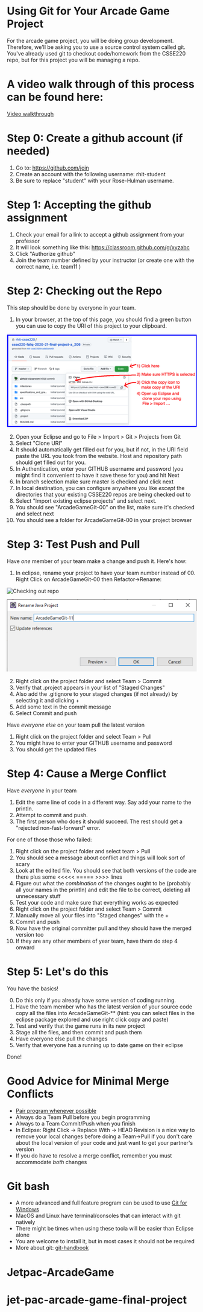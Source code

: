 # Using Git for Your Arcade Game Project

For the arcade game project, you will be doing group development.
Therefore, we'll be asking you to use a source control system called
git.  You've already used git to checkout code/homework from the
CSSE220 repo, but for this project you will be managing a repo.

# A video walk through of this process can be found here:

[Video walkthrough](https://rose-hulman.hosted.panopto.com/Panopto/Pages/Viewer.aspx?id=b91558fb-1f30-4269-b6d5-abaf015fb139)


# Step 0: Create a github account (if needed)

1. Go to: https://github.com/join
2. Create an account with the following username: rhit-student
3. Be sure to replace "student" with your Rose-Hulman username.

# Step 1: Accepting the github assignment

1. Check your email for a link to accept a github assignment from your professor
2. It will look something like this:  https://classroom.github.com/g/xyzabc
3. Click "Authorize github"
4. Join the team number defined by your instructor (or create one with the correct name, i.e. team11 )

# Step 2: Checking out the Repo

This step should be done by everyone in your team.

1. In your browser, at the top of this page, you should find a green 
button you can use to copy the URI of this project to your clipboard.

![Checking out repo](https://github.com/RHIT-CSSE/csse220/blob/master/Docs/misc/checkout_repo.PNG)

2. Open your Eclipse and go to File > Import > Git > Projects from Git
3. Select "Clone URI"
4. It should automatically get filled out for you, but if not, in the 
   URI field paste the URL you took from the website.  Host and
   repository path should get filled out for you.
5. In Authentication, enter your GITHUB username and password (you might find it
   convenient to have it save these for you) and hit Next
6. In branch selection make sure master is checked and click next
7. In local destination, you can configure anywhere you like *except*
   the directories that your existing CSSE220 repos are being checked
   out to
8. Select "Import existing eclipse projects" and select next.
9. You should see "ArcadeGameGit-00" on the list, make sure it's checked
   and select next
10. You should see a folder for ArcadeGameGit-00 in your project browser

# Step 3: Test Push and Pull

Have *one* member of your team make a change and push it.  Here's how:

1.  In eclipse, rename your project to have your team number instead of 00.
    Right Click on ArcadeGameGit-00 then Refactor->Rename:

![Checking out repo](https://github.com/RHIT-CSSE/csse220/blob/master/Docs/misc/rename_project.png)

![Checking out repo](https://github.com/RHIT-CSSE/csse220/blob/master/Docs/misc/rename_project_with_number.PNG)

2.  Right click on the project folder and select Team > Commit
3.  Verify that .project appears in your list of "Staged Changes"
4.  Also add the .gitignore to your staged changes (if not already) by selecting it and
    clicking +
5.  Add some text in the commit message
6.  Select Commit and push

Have *everyone else* on your team pull the latest version

1. Right click on the project folder and select Team > Pull
2. You might have to enter your GITHUB username and password
3. You should get the updated files

# Step 4: Cause a Merge Conflict

Have *everyone* in your team

1. Edit the same line of code in a different way.  Say add your name
   to the println.
2. Attempt to commit and push.
3. The first person who does it should succeed.  The rest should get
   a "rejected non-fast-forward" error.

For one of those those who failed: 

1. Right click on the project folder and select team > Pull
2. You should see a message about conflict and things will look sort
   of scary
3. Look at the edited file.  You should see that both versions of the
   code are there plus some <<<<< ===== >>>> lines
4. Figure out what the *combination* of the changes ought to be
   (probably all your names in the println) and edit the file to be
   correct, deleting all unnecessary stuff
5. Test your code and make sure that everything works as expected
6. Right click on the project folder and select Team > Commit
7. Manually move all your files into "Staged changes" with the +
8. Commit and push
9. Now have the original committer pull and they should have the
    merged version too
10. If they are any other members of year team, have them do step 4
    onward
    
# Step 5: Let's do this

You have the basics!

0. Do this only if you already have some version of coding running.
1. Have the team member who has the latest version of your source code
   copy all the files into ArcadeGameGit-**
   (hint: you can select files in the eclipse package explored and use
   right click copy and paste)
2. Test and verify that the game runs in its new project
3. Stage all the files, and then commit and push them
4. Have everyone else pull the changes
5. Verify that everyone has a running up to date game on their eclipse

Done!

# Good Advice for Minimal Merge Conflicts

* [Pair program whenever possible](https://rose-hulman.hosted.panopto.com/Panopto/Pages/Viewer.aspx?id=ddab27fc-a8a4-4cd0-a8f8-abaf013a3f22)
* Always do a Team Pull before you begin programming
* Always to a Team Commit/Push when you finish
* In Eclipse: Right Click -> Replace With -> HEAD Revision is a nice way to remove 
  your local changes before doing a Team->Pull if you don't care about
  the local version of your code and just want to get your partner's version
* If you do have to resolve a merge conflict, remember you must
  accommodate *both* changes 

# Git bash

* A more advanced and full feature program can be used to use [Git for Windows](https://gitforwindows.org/)
* MacOS and Linux have terminal/consoles that can interact with git natively
* There might be times when using these toola will be easier than Eclipse alone
* You are welcome to install it, but in most cases it should not be required
* More about git: [git-handbook](https://guides.github.com/introduction/git-handbook/)
# Jetpac-ArcadeGame
# jet-pac-arcade-game-final-project
